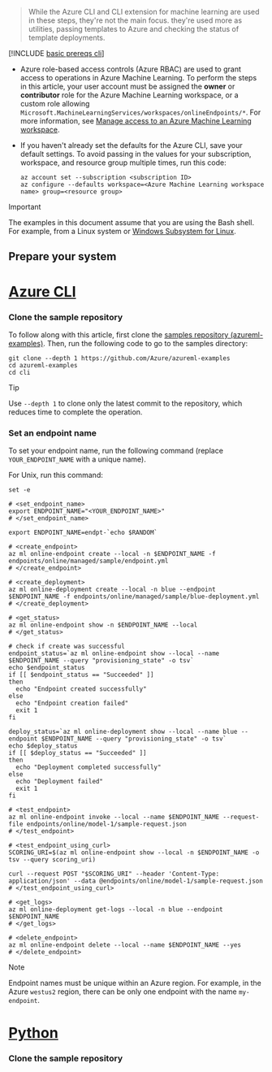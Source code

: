 > While the Azure CLI and CLI extension for machine learning are used in these steps, they're not the main focus. they're used more as utilities, passing templates to Azure and checking the status of template deployments.

[!INCLUDE [basic prereqs cli](../../includes/machine-learning-cli-prereqs.md)]

* Azure role-based access controls (Azure RBAC) are used to grant access to operations in Azure Machine Learning. To perform the steps in this article, your user account must be assigned the __owner__ or __contributor__ role for the Azure Machine Learning workspace, or a custom role allowing `Microsoft.MachineLearningServices/workspaces/onlineEndpoints/*`. For more information, see [Manage access to an Azure Machine Learning workspace](how-to-assign-roles.md).

* If you haven't already set the defaults for the Azure CLI, save your default settings. To avoid passing in the values for your subscription, workspace, and resource group multiple times, run this code:

   ```azurecli
   az account set --subscription <subscription ID>
   az configure --defaults workspace=<Azure Machine Learning workspace name> group=<resource group>
   ```

> [!IMPORTANT]
> The examples in this document assume that you are using the Bash shell. For example, from a Linux system or [Windows Subsystem for Linux](/windows/wsl/about). 


## Prepare your system

# [Azure CLI](#tab/azure-cli)

### Clone the sample repository

To follow along with this article, first clone the [samples repository (azureml-examples)](https://github.com/azure/azureml-examples). Then, run the following code to go to the samples directory:

```azurecli
git clone --depth 1 https://github.com/Azure/azureml-examples
cd azureml-examples
cd cli
```

> [!TIP]
> Use `--depth 1` to clone only the latest commit to the repository, which reduces time to complete the operation.

### Set an endpoint name

To set your endpoint name, run the following command (replace `YOUR_ENDPOINT_NAME` with a unique name).

For Unix, run this command:

```azurecli
set -e

# <set_endpoint_name> 
export ENDPOINT_NAME="<YOUR_ENDPOINT_NAME>"
# </set_endpoint_name>

export ENDPOINT_NAME=endpt-`echo $RANDOM`

# <create_endpoint>
az ml online-endpoint create --local -n $ENDPOINT_NAME -f endpoints/online/managed/sample/endpoint.yml
# </create_endpoint>

# <create_deployment>
az ml online-deployment create --local -n blue --endpoint $ENDPOINT_NAME -f endpoints/online/managed/sample/blue-deployment.yml
# </create_deployment>

# <get_status>
az ml online-endpoint show -n $ENDPOINT_NAME --local
# </get_status>

# check if create was successful
endpoint_status=`az ml online-endpoint show --local --name $ENDPOINT_NAME --query "provisioning_state" -o tsv`
echo $endpoint_status
if [[ $endpoint_status == "Succeeded" ]]
then
  echo "Endpoint created successfully"
else
  echo "Endpoint creation failed"
  exit 1
fi

deploy_status=`az ml online-deployment show --local --name blue --endpoint $ENDPOINT_NAME --query "provisioning_state" -o tsv`
echo $deploy_status
if [[ $deploy_status == "Succeeded" ]]
then
  echo "Deployment completed successfully"
else
  echo "Deployment failed"
  exit 1
fi

# <test_endpoint>
az ml online-endpoint invoke --local --name $ENDPOINT_NAME --request-file endpoints/online/model-1/sample-request.json
# </test_endpoint>

# <test_endpoint_using_curl>
SCORING_URI=$(az ml online-endpoint show --local -n $ENDPOINT_NAME -o tsv --query scoring_uri)

curl --request POST "$SCORING_URI" --header 'Content-Type: application/json' --data @endpoints/online/model-1/sample-request.json
# </test_endpoint_using_curl>

# <get_logs>
az ml online-deployment get-logs --local -n blue --endpoint $ENDPOINT_NAME
# </get_logs>

# <delete_endpoint>
az ml online-endpoint delete --local --name $ENDPOINT_NAME --yes
# </delete_endpoint>
```

> [!NOTE]
> Endpoint names must be unique within an Azure region. For example, in the Azure `westus2` region, there can be only one endpoint with the name `my-endpoint`. 

# [Python](#tab/python)

### Clone the sample repository
